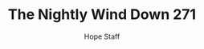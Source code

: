 ---
image: /assets/img/nwd/271_nwd_1corinthians_13_7_erv.png
title: The Nightly Wind Down 271
categories:
  - The Nightly Wind Down
author: Hope Staff
notes: The Nightly Wind Down 271
embed: >-
  EMBED_GOES_HERE
transcript: >-
  SOME LINES OF TEXT START HERE
---